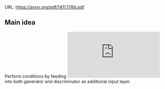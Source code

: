 URL: https://arxiv.org/pdf/1411.1784.pdf

## Main idea
Perform conditions by feeding ![](https://latex.codecogs.com/svg.latex?y) into both generator and discriminator as additional input layer.
